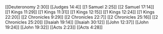 [[Deuteronomy 2:30]]
[[Judges 14:4]]
[[1 Samuel 2:25]]
[[2 Samuel 17:14]]
[[1 Kings 11:29]]
[[1 Kings 11:31]]
[[1 Kings 12:15]]
[[1 Kings 12:24]]
[[1 Kings 22:20]]
[[2 Chronicles 9:29]]
[[2 Chronicles 22:7]]
[[2 Chronicles 25:16]]
[[2 Chronicles 25:20]]
[[Isaiah 19:14]]
[[Isaiah 30:12]]
[[John 12:37]]
[[John 19:24]]
[[John 19:32]]
[[Acts 2:23]]
[[Acts 4:28]]

